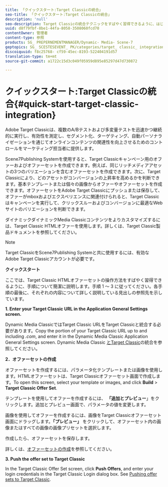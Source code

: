 ```yaml
---
title: 「クイックスタート:Target Classicの統合」
seo-title: 「クイックスタート:Target Classicの統合」
description: 'null'
seo-description: Target Classicの統合テクニックをすばやく習得できるように、はじめにおよびクイックスタートについて説明します。
uuid: d8f79fbf-8be1-44fa-8058-3508060fcd70
contentOwner: 管理者
content-type: 参照
products: SG_ PREPERNEMENTMANAGER/Dynamic- Media- Scene-7
geptopics: SG_ SCESTESEVENT_ PK/categories/target_ classic_ integration
discoiquuid: f8c25768- cf59-45ec-8193-522404191d57
translation-type: tm+mt
source-git-commit: a1722c15d3c049f05959d895e85297d47d730872

---
```



# クイックスタート:Target Classicの統合{#quick-start-target-classic-integration}

Adobe Target Classicは、複数のA/Bテストおよび多変量テストを迅速かつ継続的に実行し、有効性を測定し、セグメント化、ターゲティング、自動パーソナライゼーションを通じてオンラインコンテンツの関連性を向上させるためのコントロールをマーケティング担当者に提供します。

Scene7Publishing Systemを使用すると、Target Classicキャンペーン用のオファーおよびオファーセットを作成できます。例えば、同じリッチメディアアセットの3つのバリエーションを含むオファーセットを作成できます。次に、Target Classicにより、どのアセットがコンバージョンの上昇率を高めるかを判断できます。基本テンプレートまたは個々の画像からオファーやオファーセットを作成できます。オファーセットをAdobe Target Classicにプッシュまたは保存して、オファーがmboxおよびエクスペリエンスに関連付けられると、Target Classicはキャンペーンを実行して、クリックスルーおよびコンバージョンに最適なWebサイトのバリエーションを判断できます。

ダイナミックダイナミックMedia Classicコンテンツをよりカスタマイズするには、Target Classic HTMLオファーを使用します。詳しくは、Target Classic製品ドキュメントを参照してください。

>[!NOTE]
>
>Target ClassicをScene7Publishing Systemと共に使用するには、有効なAdobe Target Classicアカウントが必要です。

**クイックスタート**

ここでは、Target Classic HTMLオファーセットの操作方法をすばやく習得できるように、手順について簡潔に説明します。手順 1 ～ 3 に従ってください。各手順の最後に、それぞれの内容について詳しく説明している見出しの参照先を示しています。

**1. Enter your Target Classic URL in the Application General Settings screen.**

Dynamic Media ClassicではTarget Classic URLをTarget Classicと統合する必要があります。Copy the portion of your Target Classic URL up to and including *.com*, and enter it in the Dynamic Media Classic Application General Settings screen. Dynamic Media Classic [とTarget Classic](integrating-scene7-target-classic.md#integrating_scene7_with_target_classic)の統合を参照してください。

**2．オファーセットの作成**

オファーセットを作成するには、パラメータ化テンプレートまたは画像を使用します。HTMLオファーセットは、Target Classicオファーセット画面で作成します。To open this screen, select your template or images, and click **Build** &gt; **Target Classic Offer Set**.

テンプレートを使用してオファーを作成するには、 **「追加とプレビュー**」をクリックします。追加とプレビュー画面で、パラメータの値を変更します。

画像を使用してオファーを作成するには、画像をTarget Classicオファーセット画面にドラッグします。**「プレビュー」** をクリックして、オファーセット内の画像またはすべての画像の画像プリセットを選択します。

作成したら、オファーセットを保存します。

詳しくは、[オファーセットの作成](creating-offer-set.md#creating_an_offer_set)を参照してください。

**3. Push the offer set to Target Classic**

In the Target Classic Offer Set screen, click **Push Offers**, and enter your login credentials in the Target Classic Login dialog box. See [Pushing offer sets to Target Classic](pushing-offer-sets-target-classic.md#pushing_offer_sets_to_target_classic).
